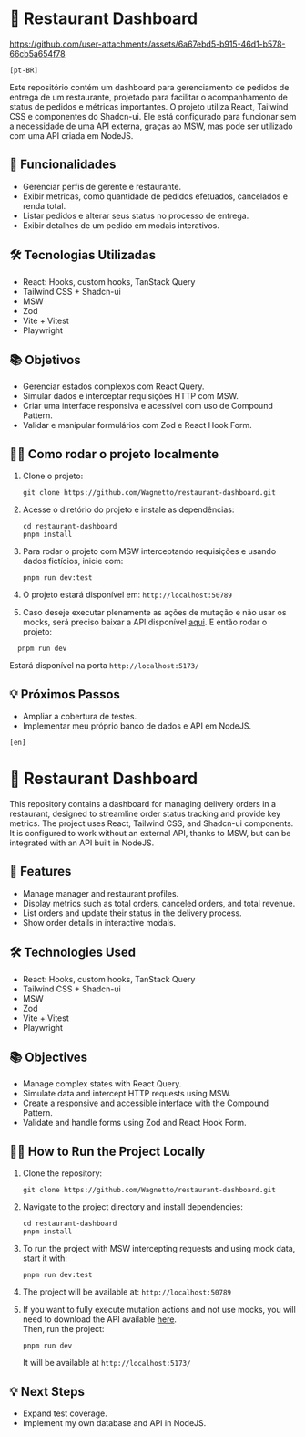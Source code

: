 # 🍕 Restaurant Dashboard



https://github.com/user-attachments/assets/6a67ebd5-b915-46d1-b578-66cb5a654f78


`[pt-BR]`

Este repositório contém um dashboard para gerenciamento de pedidos de entrega de um restaurante, projetado para facilitar o acompanhamento de status de pedidos e métricas importantes. O projeto utiliza React, Tailwind CSS e componentes do Shadcn-ui. Ele está configurado para funcionar sem a necessidade de uma API externa, graças ao MSW, mas pode ser utilizado com uma API criada em NodeJS.

## 📝 Funcionalidades

- Gerenciar perfis de gerente e restaurante.
- Exibir métricas, como quantidade de pedidos efetuados, cancelados e renda total.
- Listar pedidos e alterar seus status no processo de entrega.
- Exibir detalhes de um pedido em modais interativos.

## 🛠️ Tecnologias Utilizadas

- React: Hooks, custom hooks, TanStack Query
- Tailwind CSS + Shadcn-ui
- MSW
- Zod
- Vite + Vitest
- Playwright

## 📚 Objetivos

- Gerenciar estados complexos com React Query.
- Simular dados e interceptar requisições HTTP com MSW.
- Criar uma interface responsiva e acessível com uso de Compound Pattern.
- Validar e manipular formulários com Zod e React Hook Form.

## 🧑‍💻 Como rodar o projeto localmente

1. Clone o projeto:

   ```
   git clone https://github.com/Wagnetto/restaurant-dashboard.git
   ```

2. Acesse o diretório do projeto e instale as dependências:

   ```
   cd restaurant-dashboard
   pnpm install
   ```

3. Para rodar o projeto com MSW interceptando requisições e usando dados fictícios, inicie com:

   ```
   pnpm run dev:test
   ```

4. O projeto estará disponível em: `http://localhost:50789`

5. Caso deseje executar plenamente as ações de mutação e não usar os mocks, será preciso baixar a API disponível [aqui](https://github.com/Wagnetto/restaurant-dashboard-api).
   E então rodar o projeto:

```
  pnpm run dev
```

Estará disponível na porta `http://localhost:5173/`

## 💡 Próximos Passos

- Ampliar a cobertura de testes.
- Implementar meu próprio banco de dados e API em NodeJS.

`[en]`

# 🍕 Restaurant Dashboard

This repository contains a dashboard for managing delivery orders in a restaurant, designed to streamline order status tracking and provide key metrics. The project uses React, Tailwind CSS, and Shadcn-ui components. It is configured to work without an external API, thanks to MSW, but can be integrated with an API built in NodeJS.

## 📝 Features

- Manage manager and restaurant profiles.
- Display metrics such as total orders, canceled orders, and total revenue.
- List orders and update their status in the delivery process.
- Show order details in interactive modals.

## 🛠️ Technologies Used

- React: Hooks, custom hooks, TanStack Query
- Tailwind CSS + Shadcn-ui
- MSW
- Zod
- Vite + Vitest
- Playwright

## 📚 Objectives

- Manage complex states with React Query.
- Simulate data and intercept HTTP requests using MSW.
- Create a responsive and accessible interface with the Compound Pattern.
- Validate and handle forms using Zod and React Hook Form.

## 🧑‍💻 How to Run the Project Locally

1. Clone the repository:

   ```
   git clone https://github.com/Wagnetto/restaurant-dashboard.git
   ```

2. Navigate to the project directory and install dependencies:

   ```
   cd restaurant-dashboard
   pnpm install
   ```

3. To run the project with MSW intercepting requests and using mock data, start it with:

   ```
   pnpm run dev:test
   ```

4. The project will be available at: `http://localhost:50789`

5. If you want to fully execute mutation actions and not use mocks, you will need to download the API available [here](https://github.com/Wagnetto/restaurant-dashboard-api).  
   Then, run the project:

   ```
   pnpm run dev
   ```

   It will be available at `http://localhost:5173/`

## 💡 Next Steps

- Expand test coverage.
- Implement my own database and API in NodeJS.
